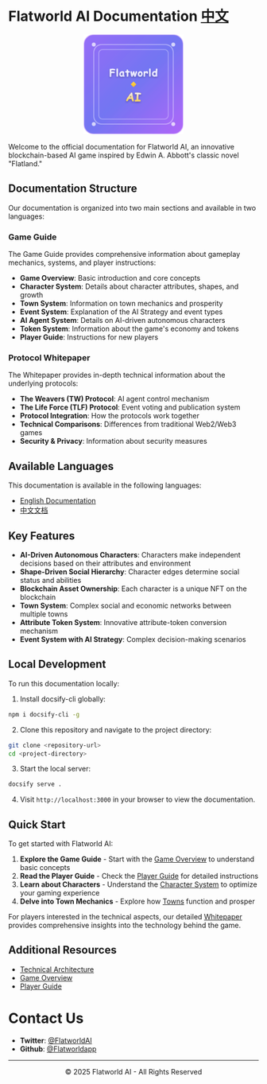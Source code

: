 # Flatworld AI Documentation [中文](README-zh.md)

<p align="center">
  <img src="logo-xl.png" alt="Flatworld AI Logo" width="200">
</p>

Welcome to the official documentation for Flatworld AI, an innovative blockchain-based AI game inspired by Edwin A. Abbott's classic novel "Flatland."

## Documentation Structure

Our documentation is organized into two main sections and available in two languages:

### Game Guide
The Game Guide provides comprehensive information about gameplay mechanics, systems, and player instructions:

- **Game Overview**: Basic introduction and core concepts
- **Character System**: Details about character attributes, shapes, and growth
- **Town System**: Information on town mechanics and prosperity
- **Event System**: Explanation of the AI Strategy and event types
- **AI Agent System**: Details on AI-driven autonomous characters
- **Token System**: Information about the game's economy and tokens
- **Player Guide**: Instructions for new players

### Protocol Whitepaper
The Whitepaper provides in-depth technical information about the underlying protocols:

- **The Weavers (TW) Protocol**: AI agent control mechanism
- **The Life Force (TLF) Protocol**: Event voting and publication system
- **Protocol Integration**: How the protocols work together
- **Technical Comparisons**: Differences from traditional Web2/Web3 games
- **Security & Privacy**: Information about security measures

## Available Languages

This documentation is available in the following languages:

- [English Documentation](/en/Guide/README.md)
- [中文文档](/zh-cn/Guide/README.md)

## Key Features

- **AI-Driven Autonomous Characters**: Characters make independent decisions based on their attributes and environment
- **Shape-Driven Social Hierarchy**: Character edges determine social status and abilities
- **Blockchain Asset Ownership**: Each character is a unique NFT on the blockchain
- **Town System**: Complex social and economic networks between multiple towns
- **Attribute Token System**: Innovative attribute-token conversion mechanism
- **Event System with AI Strategy**: Complex decision-making scenarios

## Local Development

To run this documentation locally:

1. Install docsify-cli globally:
```bash
npm i docsify-cli -g
```

2. Clone this repository and navigate to the project directory:
```bash
git clone <repository-url>
cd <project-directory>
```

3. Start the local server:
```bash
docsify serve .
```

4. Visit `http://localhost:3000` in your browser to view the documentation.

## Quick Start

To get started with Flatworld AI:

1. **Explore the Game Guide** - Start with the [Game Overview](/en/Guide/GameOverview.md) to understand basic concepts
2. **Read the Player Guide** - Check the [Player Guide](/en/Guide/PlayerGuide.md) for detailed instructions
3. **Learn about Characters** - Understand the [Character System](/en/Guide/CharacterSystem.md) to optimize your gaming experience
4. **Delve into Town Mechanics** - Explore how [Towns](/en/Guide/TownSystem.md) function and prosper

For players interested in the technical aspects, our detailed [Whitepaper](/en/whitepaper/0-description.md) provides comprehensive insights into the technology behind the game.

## Additional Resources

- [Technical Architecture](/en/Guide/TechnicalArchitecture.md)
- [Game Overview](/en/Guide/GameOverview.md)
- [Player Guide](/en/Guide/PlayerGuide.md)

# Contact Us

- **Twitter**: [@FlatworldAI](https://x.com/FlatworldAI)
- **Github**: [@Flatworldapp](https://github.com/Flatworldapp)

---

<p align="center">
  © 2025 Flatworld AI - All Rights Reserved
</p>
